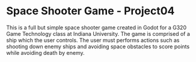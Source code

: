 # Space Shooter Game - Project04

This is a full but simple space shooter game created in Godot for a G320 Game Technology class at Indiana University. The game is comprised of a ship which the user controls. The user must performs actions such as shooting down enemy ships and avoiding space obstacles to score points while avoiding death by enemy.
